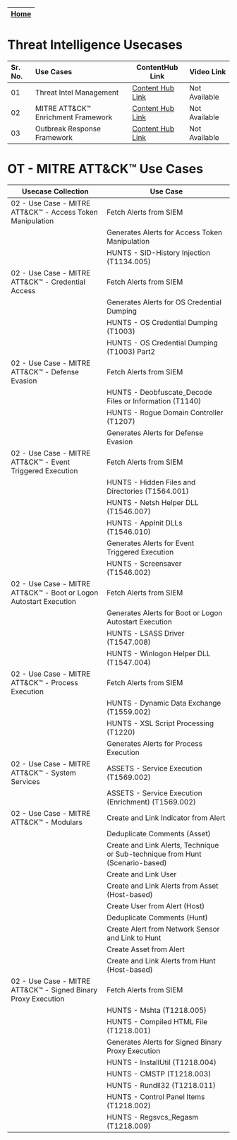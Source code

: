 | [Home](../README.md) |
|----------------------|

# Threat Intelligence Usecases


| Sr. No. | Use Cases                                           | ContentHub Link | Video Link | 
|:----|:-------------------------------------------------------|-------|------|
|01| Threat Intel Management | [Content Hub Link](https://fortisoar.contenthub.fortinet.com//detail.html?entity=threat-intel-management&version=1.2.2&type=solutionpack) | Not Available |
|02| MITRE ATT&CK™ Enrichment Framework |  [Content Hub Link](https://fortisoar.contenthub.fortinet.com//detail.html?entity=mITREATT%26CKEnrichmentFramework&version=2.2.0&type=solutionpack) | Not Available | 
|03| Outbreak Response Framework |  [Content Hub Link](https://fortisoar.contenthub.fortinet.com//detail.html?entity=outbreakResponseFramework&version=2.0.0&type=solutionpack) | Not Available | 



# OT - MITRE ATT&CK™ Use Cases


| Usecase Collection                        | Use Case                                                         |
|--------------------------------------------------------------------------|----------------------------------------------------------------------------------------|
| 02 - Use Case - MITRE ATT&CK™ - Access Token Manipulation              | Fetch Alerts from SIEM                                                               |
|                                                                          | Generates Alerts for Access Token Manipulation                                         |
|                                                                          | HUNTS - SID-History Injection (T1134.005)                                           |
| 02 - Use Case - MITRE ATT&CK™ - Credential Access                      | Fetch Alerts from SIEM                                                               |
|                                                                          | Generates Alerts for OS Credential Dumping                                            |
|                                                                          | HUNTS - OS Credential Dumping (T1003)                                               |
|                                                                          | HUNTS - OS Credential Dumping (T1003) Part2                                          |
| 02 - Use Case - MITRE ATT&CK™ - Defense Evasion                        | Fetch Alerts from SIEM                                                               |
|                                                                          | HUNTS - Deobfuscate_Decode Files or Information (T1140)                             |
|                                                                          | HUNTS - Rogue Domain Controller (T1207)                                             |
|                                                                          | Generates Alerts for Defense Evasion                                                  |
| 02 - Use Case - MITRE ATT&CK™ - Event Triggered Execution              | Fetch Alerts from SIEM                                                               |
|                                                                          | HUNTS - Hidden Files and Directories (T1564.001)                                     |
|                                                                          | HUNTS - Netsh Helper DLL (T1546.007)                                                |
|                                                                          | HUNTS - AppInit DLLs (T1546.010)                                                    |
|                                                                          | Generates Alerts for Event Triggered Execution                                        |
|                                                                          | HUNTS - Screensaver (T1546.002)                                                     |
| 02 - Use Case - MITRE ATT&CK™ - Boot or Logon Autostart Execution      | Fetch Alerts from SIEM                                                               |
|                                                                          | Generates Alerts for Boot or Logon Autostart Execution                               |
|                                                                          | HUNTS - LSASS Driver (T1547.008)                                                    |
|                                                                          | HUNTS - Winlogon Helper DLL (T1547.004)                                             |
| 02 - Use Case - MITRE ATT&CK™ - Process Execution                      | Fetch Alerts from SIEM                                                               |
|                                                                          | HUNTS - Dynamic Data Exchange (T1559.002)                                           |
|                                                                          | HUNTS - XSL Script Processing (T1220)                                              |
|                                                                          | Generates Alerts for Process Execution                                                |
| 02 - Use Case - MITRE ATT&CK™ - System Services                         | ASSETS - Service Execution (T1569.002)                                              |
|                                                                          | ASSETS - Service Execution (Enrichment) (T1569.002)                                 |
| 02 - Use Case - MITRE ATT&CK™ - Modulars                               | Create and Link Indicator from Alert                                                 |
|                                                                          | Deduplicate Comments (Asset)                                                         |
|                                                                          | Create and Link Alerts, Technique or Sub-technique from Hunt (Scenario-based)      |
|                                                                          | Create and Link User                                                                 |
|                                                                          | Create and Link Alerts from Asset (Host-based)                                       |
|                                                                          | Create User from Alert (Host)                                                        |
|                                                                          | Deduplicate Comments (Hunt)                                                           |
|                                                                          | Create Alert from Network Sensor and Link to Hunt                                     |
|                                                                          | Create Asset from Alert                                                                |
|                                                                          | Create and Link Alerts from Hunt (Host-based)                                        |
| 02 - Use Case - MITRE ATT&CK™ - Signed Binary Proxy Execution           | Fetch Alerts from SIEM                                                               |
|                                                                          | HUNTS - Mshta (T1218.005)                                                            |
|                                                                          | HUNTS - Compiled HTML File (T1218.001)                                              |
|                                                                          | Generates Alerts for Signed Binary Proxy Execution                                    |
|                                                                          | HUNTS - InstallUtil (T1218.004)                                                    |
|                                                                          | HUNTS - CMSTP (T1218.003)                                                           |
|                                                                          | HUNTS - Rundll32 (T1218.011)                                                        |
|                                                                          | HUNTS - Control Panel Items (T1218.002)                                            |
|                                                                          | HUNTS - Regsvcs_Regasm (T1218.009)                                                  |
